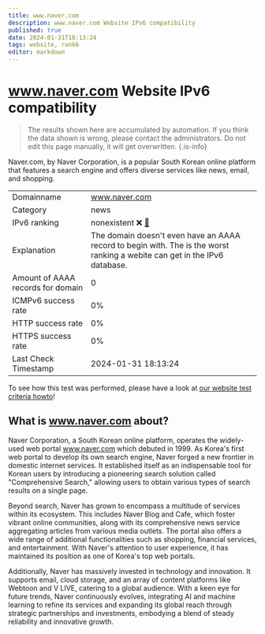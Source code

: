 ```yaml
---
title: www.naver.com
description: www.naver.com Website IPv6 compatibility
published: true
date: 2024-01-31T18:13:24
tags: website, rank6
editor: markdown
---
```


# www.naver.com Website IPv6 compatibility

> The results shown here are accumulated by automation. If you think the data shown is wrong, please contact the administrators. 
> Do not edit this page manually, it will get overwritten.
{.is-info}

Naver.com, by Naver Corporation, is a popular South Korean online platform that features a search engine and offers diverse services like news, email, and shopping.


|   |   |
| - | - |
| Domainname | www.naver.com
| Category | news |
| IPv6 ranking | nonexistent :x: [🔗](/howto/ranking) |
| Explanation | The domain doesn't even have an AAAA record to begin with. The is the worst ranking a webite can get in the IPv6 database. |
| Amount of AAAA records for domain | 0 |
| ICMPv6 success rate | 0%|
| HTTP success rate | 0% |
| HTTPS success rate | 0% |
| Last Check Timestamp | 2024-01-31 18:13:24 |

To see how this test was performed, please have a look at [our website test criteria howto](/howto/testcriteria/website)!


## What is www.naver.com about?
Naver Corporation, a South Korean online platform, operates the widely-used web portal www.naver.com which debuted in 1999. As Korea's first web portal to develop its own search engine, Naver forged a new frontier in domestic internet services. It established itself as an indispensable tool for Korean users by introducing a pioneering search solution called "Comprehensive Search," allowing users to obtain various types of search results on a single page.

Beyond search, Naver has grown to encompass a multitude of services within its ecosystem. This includes Naver Blog and Cafe, which foster vibrant online communities, along with its comprehensive news service aggregating articles from various media outlets. The portal also offers a wide range of additional functionalities such as shopping, financial services, and entertainment. With Naver's attention to user experience, it has maintained its position as one of Korea's top web portals.

Additionally, Naver has massively invested in technology and innovation. It supports email, cloud storage, and an array of content platforms like Webtoon and V LIVE, catering to a global audience. With a keen eye for future trends, Naver continuously evolves, integrating AI and machine learning to refine its services and expanding its global reach through strategic partnerships and investments, embodying a blend of steady reliability and innovative growth.



